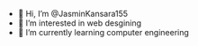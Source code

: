 - 👋 Hi, I’m @JasminKansara155
- 👀 I’m interested in web desgining
- 🌱 I’m currently learning computer engineering
  

<!---
JasminKansara155/JasminKansara155 is a ✨ special ✨ repository because its `README.md` (this file) appears on your GitHub profile.
You can click the Preview link to take a look at your changes.
--->
